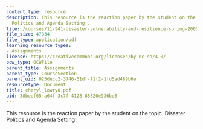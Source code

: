 ```yaml
---
content_type: resource
description: This resource is the reaction paper by the student on the topic 'Disaster
  Politics and Agenda Setting'.
file: /courses/11-941-disaster-vulnerability-and-resilience-spring-2005/38beef65a64f3c7f412885820e936bd6_cheryl_lowry8.pdf
file_size: 47834
file_type: application/pdf
learning_resource_types:
- Assignments
license: https://creativecommons.org/licenses/by-nc-sa/4.0/
ocw_type: OCWFile
parent_title: Assignments
parent_type: CourseSection
parent_uid: 025decc2-3746-51df-f1f2-1fd5ad489b6e
resourcetype: Document
title: cheryl_lowry8.pdf
uid: 38beef65-a64f-3c7f-4128-85820e936bd6
---
```

This resource is the reaction paper by the student on the topic 'Disaster Politics and Agenda Setting'.